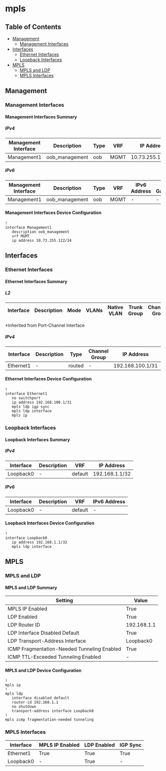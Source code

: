 # mpls

## Table of Contents

- [Management](#management)
  - [Management Interfaces](#management-interfaces)
- [Interfaces](#interfaces)
  - [Ethernet Interfaces](#ethernet-interfaces)
  - [Loopback Interfaces](#loopback-interfaces)
- [MPLS](#mpls-1)
  - [MPLS and LDP](#mpls-and-ldp)
  - [MPLS Interfaces](#mpls-interfaces)

## Management

### Management Interfaces

#### Management Interfaces Summary

##### IPv4

| Management Interface | Description | Type | VRF | IP Address | Gateway |
| -------------------- | ----------- | ---- | --- | ---------- | ------- |
| Management1 | oob_management | oob | MGMT | 10.73.255.122/24 | 10.73.255.2 |

##### IPv6

| Management Interface | Description | Type | VRF | IPv6 Address | IPv6 Gateway |
| -------------------- | ----------- | ---- | --- | ------------ | ------------ |
| Management1 | oob_management | oob | MGMT | - | - |

#### Management Interfaces Device Configuration

```eos
!
interface Management1
   description oob_management
   vrf MGMT
   ip address 10.73.255.122/24
```

## Interfaces

### Ethernet Interfaces

#### Ethernet Interfaces Summary

##### L2

| Interface | Description | Mode | VLANs | Native VLAN | Trunk Group | Channel-Group |
| --------- | ----------- | ---- | ----- | ----------- | ----------- | ------------- |

*Inherited from Port-Channel Interface

##### IPv4

| Interface | Description | Type | Channel Group | IP Address | VRF |  MTU | Shutdown | ACL In | ACL Out |
| --------- | ----------- | -----| ------------- | ---------- | ----| ---- | -------- | ------ | ------- |
| Ethernet1 | - | routed | - | 192.168.100.1/31 | default | - | - | - | - |

#### Ethernet Interfaces Device Configuration

```eos
!
interface Ethernet1
   no switchport
   ip address 192.168.100.1/31
   mpls ldp igp sync
   mpls ldp interface
   mpls ip
```

### Loopback Interfaces

#### Loopback Interfaces Summary

##### IPv4

| Interface | Description | VRF | IP Address |
| --------- | ----------- | --- | ---------- |
| Loopback0 | - | default | 192.168.1.1/32 |

##### IPv6

| Interface | Description | VRF | IPv6 Address |
| --------- | ----------- | --- | ------------ |
| Loopback0 | - | default | - |

#### Loopback Interfaces Device Configuration

```eos
!
interface Loopback0
   ip address 192.168.1.1/32
   mpls ldp interface
```

## MPLS

### MPLS and LDP

#### MPLS and LDP Summary

| Setting | Value |
| -------- | ---- |
| MPLS IP Enabled | True |
| LDP Enabled | True |
| LDP Router ID | 192.168.1.1 |
| LDP Interface Disabled Default | True |
| LDP Transport-Address Interface | Loopback0 |
| ICMP Fragmentation-Needed Tunneling Enabled | True |
| ICMP TTL-Exceeded Tunneling Enabled | - |

#### MPLS and LDP Device Configuration

```eos
!
mpls ip
!
mpls ldp
   interface disabled default
   router-id 192.168.1.1
   no shutdown
   transport-address interface Loopback0
!
mpls icmp fragmentation-needed tunneling
```

### MPLS Interfaces

| Interface | MPLS IP Enabled | LDP Enabled | IGP Sync |
| --------- | --------------- | ----------- | -------- |
| Ethernet1 | True | True | True |
| Loopback0 | - | True | - |
